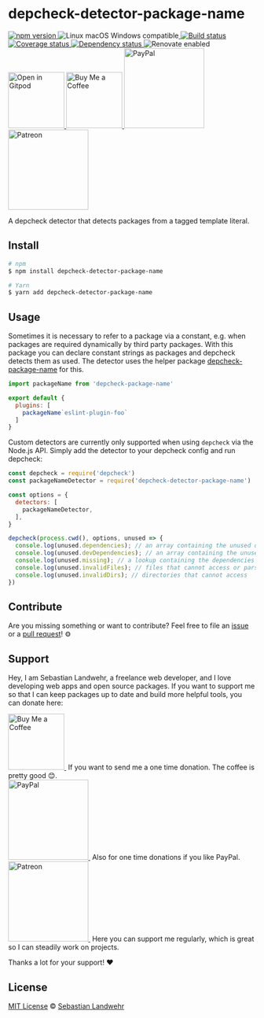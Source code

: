 <!-- TITLE/ -->
# depcheck-detector-package-name
<!-- /TITLE -->

<!-- BADGES/ -->
  <p>
    <a href="https://npmjs.org/package/depcheck-detector-package-name">
      <img
        src="https://img.shields.io/npm/v/depcheck-detector-package-name.svg"
        alt="npm version"
      >
    </a><img src="https://img.shields.io/badge/os-linux%20%7C%C2%A0macos%20%7C%C2%A0windows-blue" alt="Linux macOS Windows compatible"><a href="https://github.com/dword-design/depcheck-detector-package-name/actions">
      <img
        src="https://github.com/dword-design/depcheck-detector-package-name/workflows/build/badge.svg"
        alt="Build status"
      >
    </a><a href="https://codecov.io/gh/dword-design/depcheck-detector-package-name">
      <img
        src="https://codecov.io/gh/dword-design/depcheck-detector-package-name/branch/master/graph/badge.svg"
        alt="Coverage status"
      >
    </a><a href="https://david-dm.org/dword-design/depcheck-detector-package-name">
      <img src="https://img.shields.io/david/dword-design/depcheck-detector-package-name" alt="Dependency status">
    </a><img src="https://img.shields.io/badge/renovate-enabled-brightgreen" alt="Renovate enabled"><br/><a href="https://gitpod.io/#https://github.com/dword-design/depcheck-detector-package-name">
      <img
        src="https://gitpod.io/button/open-in-gitpod.svg"
        alt="Open in Gitpod"
        width="114"
      >
    </a><a href="https://www.buymeacoffee.com/dword">
      <img
        src="https://www.buymeacoffee.com/assets/img/guidelines/download-assets-sm-2.svg"
        alt="Buy Me a Coffee"
        width="114"
      >
    </a><a href="https://paypal.me/SebastianLandwehr">
      <img
        src="https://sebastianlandwehr.com/images/paypal.svg"
        alt="PayPal"
        width="163"
      >
    </a><a href="https://www.patreon.com/dworddesign">
      <img
        src="https://sebastianlandwehr.com/images/patreon.svg"
        alt="Patreon"
        width="163"
      >
    </a>
</p>
<!-- /BADGES -->

<!-- DESCRIPTION/ -->
A depcheck detector that detects packages from a tagged template literal.
<!-- /DESCRIPTION -->

<!-- INSTALL/ -->
## Install

```bash
# npm
$ npm install depcheck-detector-package-name

# Yarn
$ yarn add depcheck-detector-package-name
```
<!-- /INSTALL -->

## Usage
Sometimes it is necessary to refer to a package via a constant, e.g. when packages are required dynamically by third party packages. With this package you can declare constant strings as packages and depcheck detects them as used. The detector uses the helper package [depcheck-package-name](https://www.npmjs.com/package/depcheck-package-name) for this.

```js
import packageName from 'depcheck-package-name'

export default {
  plugins: [
    packageName`eslint-plugin-foo`
  ]
}
```

Custom detectors are currently only supported when using `depcheck` via the Node.js API. Simply add the detector to your depcheck config and run depcheck:

```js
const depcheck = require('depcheck')
const packageNameDetector = require('depcheck-detector-package-name')

const options = {
  detectors: [
    packageNameDetector,
  ],
}

depcheck(process.cwd(), options, unused => {
  console.log(unused.dependencies); // an array containing the unused dependencies
  console.log(unused.devDependencies); // an array containing the unused devDependencies
  console.log(unused.missing); // a lookup containing the dependencies missing in `package.json` and where they are used
  console.log(unused.invalidFiles); // files that cannot access or parse
  console.log(unused.invalidDirs); // directories that cannot access
})
```

<!-- LICENSE/ -->
## Contribute

Are you missing something or want to contribute? Feel free to file an [issue](https://github.com/dword-design/depcheck-detector-package-name/issues) or a [pull request](https://github.com/dword-design/depcheck-detector-package-name/pulls)! ⚙️

## Support

Hey, I am Sebastian Landwehr, a freelance web developer, and I love developing web apps and open source packages. If you want to support me so that I can keep packages up to date and build more helpful tools, you can donate here:

<p>
  <a href="https://www.buymeacoffee.com/dword">
    <img
      src="https://www.buymeacoffee.com/assets/img/guidelines/download-assets-sm-2.svg"
      alt="Buy Me a Coffee"
      width="114"
    >
  </a>&nbsp;If you want to send me a one time donation. The coffee is pretty good 😊.<br/>
  <a href="https://paypal.me/SebastianLandwehr">
    <img
      src="https://sebastianlandwehr.com/images/paypal.svg"
      alt="PayPal"
      width="163"
    >
  </a>&nbsp;Also for one time donations if you like PayPal.<br/>
  <a href="https://www.patreon.com/dworddesign">
    <img
      src="https://sebastianlandwehr.com/images/patreon.svg"
      alt="Patreon"
      width="163"
    >
  </a>&nbsp;Here you can support me regularly, which is great so I can steadily work on projects.
</p>

Thanks a lot for your support! ❤️

## License

[MIT License](https://opensource.org/licenses/MIT) © [Sebastian Landwehr](https://sebastianlandwehr.com)
<!-- /LICENSE -->
